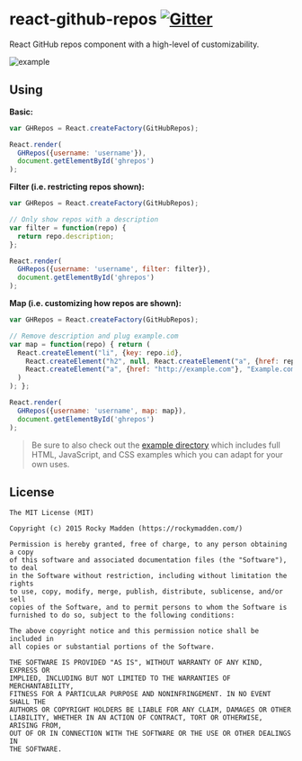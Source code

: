 # react-github-repos [![Gitter](http://img.shields.io/badge/gitter-join%20chatroom-brightgreen.svg)](https://gitter.im/rockymadden/react-github-repos)
React GitHub repos component with a high-level of customizability.

![example](http://share.rockymadden.com/image/2V3C3G1u2y2q/Image%202015-04-28%20at%2019%3A47%3A51.png)

## Using
__Basic:__
```javascript
var GHRepos = React.createFactory(GitHubRepos);

React.render(
  GHRepos({username: 'username'}),
  document.getElementById('ghrepos')
);
```

__Filter (i.e. restricting repos shown):__
```javascript
var GHRepos = React.createFactory(GitHubRepos);

// Only show repos with a description
var filter = function(repo) {
  return repo.description;
};

React.render(
  GHRepos({username: 'username', filter: filter}),
  document.getElementById('ghrepos')
);
```

__Map (i.e. customizing how repos are shown):__
```javascript
var GHRepos = React.createFactory(GitHubRepos);

// Remove description and plug example.com
var map = function(repo) { return (
  React.createElement("li", {key: repo.id},
    React.createElement("h2", null, React.createElement("a", {href: repo.homepage || repo.html_url}, repo.name)),
    React.createElement("a", {href: "http://example.com"}, "Example.com")
  )
); };

React.render(
  GHRepos({username: 'username', map: map}),
  document.getElementById('ghrepos')
);
```

> Be sure to also check out the [example directory](https://github.com/rockymadden/react-github-repos/tree/master/example)
which includes full HTML, JavaScript, and CSS examples which you can adapt for your own uses.

## License
```
The MIT License (MIT)

Copyright (c) 2015 Rocky Madden (https://rockymadden.com/)

Permission is hereby granted, free of charge, to any person obtaining a copy
of this software and associated documentation files (the "Software"), to deal
in the Software without restriction, including without limitation the rights
to use, copy, modify, merge, publish, distribute, sublicense, and/or sell
copies of the Software, and to permit persons to whom the Software is
furnished to do so, subject to the following conditions:

The above copyright notice and this permission notice shall be included in
all copies or substantial portions of the Software.

THE SOFTWARE IS PROVIDED "AS IS", WITHOUT WARRANTY OF ANY KIND, EXPRESS OR
IMPLIED, INCLUDING BUT NOT LIMITED TO THE WARRANTIES OF MERCHANTABILITY,
FITNESS FOR A PARTICULAR PURPOSE AND NONINFRINGEMENT. IN NO EVENT SHALL THE
AUTHORS OR COPYRIGHT HOLDERS BE LIABLE FOR ANY CLAIM, DAMAGES OR OTHER
LIABILITY, WHETHER IN AN ACTION OF CONTRACT, TORT OR OTHERWISE, ARISING FROM,
OUT OF OR IN CONNECTION WITH THE SOFTWARE OR THE USE OR OTHER DEALINGS IN
THE SOFTWARE.
```
